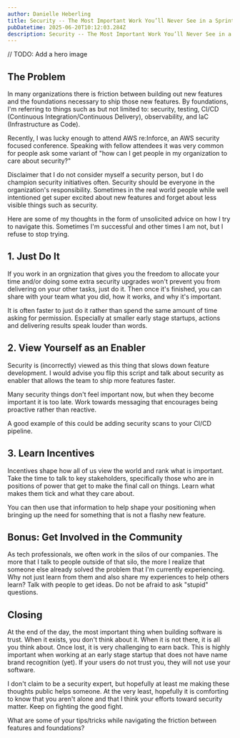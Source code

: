 ```yaml
---
author: Danielle Heberling
title: Security -- The Most Important Work You’ll Never See in a Sprint Demo
pubDatetime: 2025-06-20T10:12:03.284Z
description: Security -- The Most Important Work You’ll Never See in a Sprint Demo
---
```


// TODO: Add a hero image

## The Problem

In many organizations there is friction between building out new features and the foundations necessary to ship those new features. By foundations, I'm referring to things such as but not limited to: security, testing, CI/CD (Continuous Integration/Continuous Delivery), observability, and IaC (Infrastructure as Code).

Recently, I was lucky enough to attend AWS re:Inforce, an AWS security focused conference. Speaking with fellow attendees it was very common for people ask some variant of "how can I get people in my organization to care about security?"

Disclaimer that I do not consider myself a security person, but I do champion security initiatives often. Security should be everyone in the organization's responsibility. Sometimes in the real world people while well intentioned get super excited about new features and forget about less visible things such as security.

Here are some of my thoughts in the form of unsolicited advice on how I try to navigate this. Sometimes I'm successful and other times I am not, but I refuse to stop trying.

## 1. Just Do It

If you work in an orgnization that gives you the freedom to allocate your time and/or doing some extra security upgrades won't prevent you from delivering on your other tasks, just do it. Then once it's finished, you can share with your team what you did, how it works, and why it's important.

It is often faster to just do it rather than spend the same amount of time asking for permission. Especially at smaller early stage startups, actions and delivering results speak louder than words.

## 2. View Yourself as an Enabler

Security is (incorrectly) viewed as this thing that slows down feature development. I would advise you flip this script and talk about security as enabler that allows the team to ship more features faster.

Many security things don't feel important now, but when they become important it is too late. Work towards messaging that encourages being proactive rather than reactive.

A good example of this could be adding security scans to your CI/CD pipeline.

## 3. Learn Incentives

Incentives shape how all of us view the world and rank what is important. Take the time to talk to key stakeholders, specifically those who are in positions of power that get to make the final call on things. Learn what makes them tick and what they care about.

You can then use that information to help shape your positioning when bringing up the need for something that is not a flashy new feature.

## Bonus: Get Involved in the Community

As tech professionals, we often work in the silos of our companies. The more that I talk to people outside of that silo, the more I realize that someone else already solved the problem that I'm currently experiencing. Why not just learn from them and also share my experiences to help others learn? Talk with people to get ideas. Do not be afraid to ask "stupid" questions.

## Closing

At the end of the day, the most important thing when building software is trust. When it exists, you don't think about it. When it is not there, it is all you think about. Once lost, it is very challenging to earn back. This is highly important when working at an early stage startup that does not have name brand recognition (yet). If your users do not trust you, they will not use your software.

I don't claim to be a security expert, but hopefully at least me making these thoughts public helps someone. At the very least, hopefully it is comforting to know that you aren't alone and that I think your efforts toward security matter. Keep on fighting the good fight.

What are some of your tips/tricks while navigating the friction between features and foundations?

